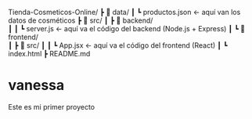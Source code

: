 Tienda-Cosmeticos-Online/
 ┣ 📂 data/
 ┃ ┗ productos.json        ← aquí van los datos de cosméticos
 ┣ 📂 src/
 ┃ ┣ 📂 backend/           
 ┃ ┃ ┗ server.js           ← aquí va el código del backend (Node.js + Express)
 ┃ ┗ 📂 frontend/          
 ┃    ┣ 📂 src/
 ┃    ┃ ┗ App.jsx          ← aquí va el código del frontend (React)
 ┃    ┗ index.html
 ┣ README.md
# vanessa
Este es mi primer proyecto
